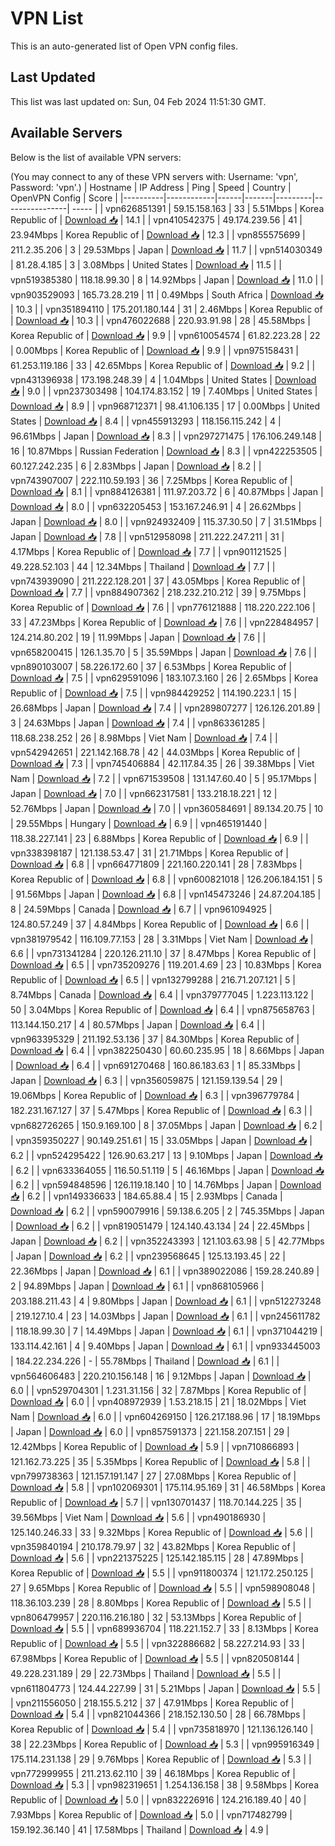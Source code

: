 # VPN List

This is an auto-generated list of Open VPN config files.

## Last Updated

This list was last updated on: Sun, 04 Feb 2024 11:51:30 GMT.

## Available Servers

Below is the list of available VPN servers:

(You may connect to any of these VPN servers with: Username: 'vpn', Password: 'vpn'.)
| Hostname | IP Address | Ping | Speed | Country | OpenVPN Config | Score |
|----------|------------|------|-------|---------|----------------| ----- |
| vpn626851391 | 59.15.158.163 | 33 | 5.51Mbps | Korea Republic of | [Download 📥](./configs/server_0_KR.ovpn) | 14.1 |
| vpn410542375 | 49.174.239.56 | 41 | 23.94Mbps | Korea Republic of | [Download 📥](./configs/server_1_KR.ovpn) | 12.3 |
| vpn855575699 | 211.2.35.206 | 3 | 29.53Mbps | Japan | [Download 📥](./configs/server_2_JP.ovpn) | 11.7 |
| vpn514030349 | 81.28.4.185 | 3 | 3.08Mbps | United States | [Download 📥](./configs/server_3_US.ovpn) | 11.5 |
| vpn519385380 | 118.18.99.30 | 8 | 14.92Mbps | Japan | [Download 📥](./configs/server_4_JP.ovpn) | 11.0 |
| vpn903529093 | 165.73.28.219 | 11 | 0.49Mbps | South Africa | [Download 📥](./configs/server_5_ZA.ovpn) | 10.3 |
| vpn351894110 | 175.201.180.144 | 31 | 2.46Mbps | Korea Republic of | [Download 📥](./configs/server_6_KR.ovpn) | 10.3 |
| vpn476022688 | 220.93.91.98 | 28 | 45.58Mbps | Korea Republic of | [Download 📥](./configs/server_7_KR.ovpn) | 9.9 |
| vpn610054574 | 61.82.223.28 | 22 | 0.00Mbps | Korea Republic of | [Download 📥](./configs/server_8_KR.ovpn) | 9.9 |
| vpn975158431 | 61.253.119.186 | 33 | 42.65Mbps | Korea Republic of | [Download 📥](./configs/server_9_KR.ovpn) | 9.2 |
| vpn431396938 | 173.198.248.39 | 4 | 1.04Mbps | United States | [Download 📥](./configs/server_10_US.ovpn) | 9.0 |
| vpn237303498 | 104.174.83.152 | 19 | 7.40Mbps | United States | [Download 📥](./configs/server_11_US.ovpn) | 8.9 |
| vpn968712371 | 98.41.106.135 | 17 | 0.00Mbps | United States | [Download 📥](./configs/server_12_US.ovpn) | 8.4 |
| vpn455913293 | 118.156.115.242 | 4 | 96.61Mbps | Japan | [Download 📥](./configs/server_13_JP.ovpn) | 8.3 |
| vpn297271475 | 176.106.249.148 | 16 | 10.87Mbps | Russian Federation | [Download 📥](./configs/server_14_RU.ovpn) | 8.3 |
| vpn422253505 | 60.127.242.235 | 6 | 2.83Mbps | Japan | [Download 📥](./configs/server_15_JP.ovpn) | 8.2 |
| vpn743907007 | 222.110.59.193 | 36 | 7.25Mbps | Korea Republic of | [Download 📥](./configs/server_16_KR.ovpn) | 8.1 |
| vpn884126381 | 111.97.203.72 | 6 | 40.87Mbps | Japan | [Download 📥](./configs/server_17_JP.ovpn) | 8.0 |
| vpn632205453 | 153.167.246.91 | 4 | 26.62Mbps | Japan | [Download 📥](./configs/server_18_JP.ovpn) | 8.0 |
| vpn924932409 | 115.37.30.50 | 7 | 31.51Mbps | Japan | [Download 📥](./configs/server_19_JP.ovpn) | 7.8 |
| vpn512958098 | 211.222.247.211 | 31 | 4.17Mbps | Korea Republic of | [Download 📥](./configs/server_20_KR.ovpn) | 7.7 |
| vpn901121525 | 49.228.52.103 | 44 | 12.34Mbps | Thailand | [Download 📥](./configs/server_21_TH.ovpn) | 7.7 |
| vpn743939090 | 211.222.128.201 | 37 | 43.05Mbps | Korea Republic of | [Download 📥](./configs/server_22_KR.ovpn) | 7.7 |
| vpn884907362 | 218.232.210.212 | 39 | 9.75Mbps | Korea Republic of | [Download 📥](./configs/server_23_KR.ovpn) | 7.6 |
| vpn776121888 | 118.220.222.106 | 33 | 47.23Mbps | Korea Republic of | [Download 📥](./configs/server_24_KR.ovpn) | 7.6 |
| vpn228484957 | 124.214.80.202 | 19 | 11.99Mbps | Japan | [Download 📥](./configs/server_25_JP.ovpn) | 7.6 |
| vpn658200415 | 126.1.35.70 | 5 | 35.59Mbps | Japan | [Download 📥](./configs/server_26_JP.ovpn) | 7.6 |
| vpn890103007 | 58.226.172.60 | 37 | 6.53Mbps | Korea Republic of | [Download 📥](./configs/server_27_KR.ovpn) | 7.5 |
| vpn629591096 | 183.107.3.160 | 26 | 2.65Mbps | Korea Republic of | [Download 📥](./configs/server_28_KR.ovpn) | 7.5 |
| vpn984429252 | 114.190.223.1 | 15 | 26.68Mbps | Japan | [Download 📥](./configs/server_29_JP.ovpn) | 7.4 |
| vpn289807277 | 126.126.201.89 | 3 | 24.63Mbps | Japan | [Download 📥](./configs/server_30_JP.ovpn) | 7.4 |
| vpn863361285 | 118.68.238.252 | 26 | 8.98Mbps | Viet Nam | [Download 📥](./configs/server_31_VN.ovpn) | 7.4 |
| vpn542942651 | 221.142.168.78 | 42 | 44.03Mbps | Korea Republic of | [Download 📥](./configs/server_32_KR.ovpn) | 7.3 |
| vpn745406884 | 42.117.84.35 | 26 | 39.38Mbps | Viet Nam | [Download 📥](./configs/server_33_VN.ovpn) | 7.2 |
| vpn671539508 | 131.147.60.40 | 5 | 95.17Mbps | Japan | [Download 📥](./configs/server_34_JP.ovpn) | 7.0 |
| vpn662317581 | 133.218.18.221 | 12 | 52.76Mbps | Japan | [Download 📥](./configs/server_35_JP.ovpn) | 7.0 |
| vpn360584691 | 89.134.20.75 | 10 | 29.55Mbps | Hungary | [Download 📥](./configs/server_36_HU.ovpn) | 6.9 |
| vpn465191440 | 118.38.227.141 | 23 | 6.88Mbps | Korea Republic of | [Download 📥](./configs/server_37_KR.ovpn) | 6.9 |
| vpn338398187 | 121.138.53.47 | 31 | 21.71Mbps | Korea Republic of | [Download 📥](./configs/server_38_KR.ovpn) | 6.8 |
| vpn664771809 | 221.160.220.141 | 28 | 7.83Mbps | Korea Republic of | [Download 📥](./configs/server_39_KR.ovpn) | 6.8 |
| vpn600821018 | 126.206.184.151 | 5 | 91.56Mbps | Japan | [Download 📥](./configs/server_40_JP.ovpn) | 6.8 |
| vpn145473246 | 24.87.204.185 | 8 | 24.59Mbps | Canada | [Download 📥](./configs/server_41_CA.ovpn) | 6.7 |
| vpn961094925 | 124.80.57.249 | 37 | 4.84Mbps | Korea Republic of | [Download 📥](./configs/server_42_KR.ovpn) | 6.6 |
| vpn381979542 | 116.109.77.153 | 28 | 3.31Mbps | Viet Nam | [Download 📥](./configs/server_43_VN.ovpn) | 6.6 |
| vpn731341284 | 220.126.211.10 | 37 | 8.47Mbps | Korea Republic of | [Download 📥](./configs/server_44_KR.ovpn) | 6.5 |
| vpn735209276 | 119.201.4.69 | 23 | 10.83Mbps | Korea Republic of | [Download 📥](./configs/server_45_KR.ovpn) | 6.5 |
| vpn132799288 | 216.71.207.121 | 5 | 8.74Mbps | Canada | [Download 📥](./configs/server_46_CA.ovpn) | 6.4 |
| vpn379777045 | 1.223.113.122 | 50 | 3.04Mbps | Korea Republic of | [Download 📥](./configs/server_47_KR.ovpn) | 6.4 |
| vpn875658763 | 113.144.150.217 | 4 | 80.57Mbps | Japan | [Download 📥](./configs/server_48_JP.ovpn) | 6.4 |
| vpn963395329 | 211.192.53.136 | 37 | 84.30Mbps | Korea Republic of | [Download 📥](./configs/server_49_KR.ovpn) | 6.4 |
| vpn382250430 | 60.60.235.95 | 18 | 8.66Mbps | Japan | [Download 📥](./configs/server_50_JP.ovpn) | 6.4 |
| vpn691270468 | 160.86.183.63 | 1 | 85.33Mbps | Japan | [Download 📥](./configs/server_51_JP.ovpn) | 6.3 |
| vpn356059875 | 121.159.139.54 | 29 | 19.06Mbps | Korea Republic of | [Download 📥](./configs/server_52_KR.ovpn) | 6.3 |
| vpn396779784 | 182.231.167.127 | 37 | 5.47Mbps | Korea Republic of | [Download 📥](./configs/server_53_KR.ovpn) | 6.3 |
| vpn682726265 | 150.9.169.100 | 8 | 37.05Mbps | Japan | [Download 📥](./configs/server_54_JP.ovpn) | 6.2 |
| vpn359350227 | 90.149.251.61 | 15 | 33.05Mbps | Japan | [Download 📥](./configs/server_55_JP.ovpn) | 6.2 |
| vpn524295422 | 126.90.63.217 | 13 | 9.10Mbps | Japan | [Download 📥](./configs/server_56_JP.ovpn) | 6.2 |
| vpn633364055 | 116.50.51.119 | 5 | 46.16Mbps | Japan | [Download 📥](./configs/server_57_JP.ovpn) | 6.2 |
| vpn594848596 | 126.119.18.140 | 10 | 14.76Mbps | Japan | [Download 📥](./configs/server_58_JP.ovpn) | 6.2 |
| vpn149336633 | 184.65.88.4 | 15 | 2.93Mbps | Canada | [Download 📥](./configs/server_59_CA.ovpn) | 6.2 |
| vpn590079916 | 59.138.6.205 | 2 | 745.35Mbps | Japan | [Download 📥](./configs/server_60_JP.ovpn) | 6.2 |
| vpn819051479 | 124.140.43.134 | 24 | 22.45Mbps | Japan | [Download 📥](./configs/server_61_JP.ovpn) | 6.2 |
| vpn352243393 | 121.103.63.98 | 5 | 42.77Mbps | Japan | [Download 📥](./configs/server_62_JP.ovpn) | 6.2 |
| vpn239568645 | 125.13.193.45 | 22 | 22.36Mbps | Japan | [Download 📥](./configs/server_63_JP.ovpn) | 6.1 |
| vpn389022086 | 159.28.240.89 | 2 | 94.89Mbps | Japan | [Download 📥](./configs/server_64_JP.ovpn) | 6.1 |
| vpn868105966 | 203.188.211.43 | 4 | 9.80Mbps | Japan | [Download 📥](./configs/server_65_JP.ovpn) | 6.1 |
| vpn512273248 | 219.127.10.4 | 23 | 14.03Mbps | Japan | [Download 📥](./configs/server_66_JP.ovpn) | 6.1 |
| vpn245611782 | 118.18.99.30 | 7 | 14.49Mbps | Japan | [Download 📥](./configs/server_67_JP.ovpn) | 6.1 |
| vpn371044219 | 133.114.42.161 | 4 | 9.40Mbps | Japan | [Download 📥](./configs/server_68_JP.ovpn) | 6.1 |
| vpn933445003 | 184.22.234.226 | - | 55.78Mbps | Thailand | [Download 📥](./configs/server_69_TH.ovpn) | 6.1 |
| vpn564606483 | 220.210.156.148 | 16 | 9.12Mbps | Japan | [Download 📥](./configs/server_70_JP.ovpn) | 6.0 |
| vpn529704301 | 1.231.31.156 | 32 | 7.87Mbps | Korea Republic of | [Download 📥](./configs/server_71_KR.ovpn) | 6.0 |
| vpn408972939 | 1.53.218.15 | 21 | 18.02Mbps | Viet Nam | [Download 📥](./configs/server_72_VN.ovpn) | 6.0 |
| vpn604269150 | 126.217.188.96 | 17 | 18.19Mbps | Japan | [Download 📥](./configs/server_73_JP.ovpn) | 6.0 |
| vpn857591373 | 221.158.207.151 | 29 | 12.42Mbps | Korea Republic of | [Download 📥](./configs/server_74_KR.ovpn) | 5.9 |
| vpn710866893 | 121.162.73.225 | 35 | 5.35Mbps | Korea Republic of | [Download 📥](./configs/server_75_KR.ovpn) | 5.8 |
| vpn799738363 | 121.157.191.147 | 27 | 27.08Mbps | Korea Republic of | [Download 📥](./configs/server_76_KR.ovpn) | 5.8 |
| vpn102069301 | 175.114.95.169 | 31 | 46.58Mbps | Korea Republic of | [Download 📥](./configs/server_77_KR.ovpn) | 5.7 |
| vpn130701437 | 118.70.144.225 | 35 | 39.56Mbps | Viet Nam | [Download 📥](./configs/server_78_VN.ovpn) | 5.6 |
| vpn490186930 | 125.140.246.33 | 33 | 9.32Mbps | Korea Republic of | [Download 📥](./configs/server_79_KR.ovpn) | 5.6 |
| vpn359840194 | 210.178.79.97 | 32 | 43.82Mbps | Korea Republic of | [Download 📥](./configs/server_80_KR.ovpn) | 5.6 |
| vpn221375225 | 125.142.185.115 | 28 | 47.89Mbps | Korea Republic of | [Download 📥](./configs/server_81_KR.ovpn) | 5.5 |
| vpn911800374 | 121.172.250.125 | 27 | 9.65Mbps | Korea Republic of | [Download 📥](./configs/server_82_KR.ovpn) | 5.5 |
| vpn598908048 | 118.36.103.239 | 28 | 8.80Mbps | Korea Republic of | [Download 📥](./configs/server_83_KR.ovpn) | 5.5 |
| vpn806479957 | 220.116.216.180 | 32 | 53.13Mbps | Korea Republic of | [Download 📥](./configs/server_84_KR.ovpn) | 5.5 |
| vpn689936704 | 118.221.152.7 | 33 | 8.13Mbps | Korea Republic of | [Download 📥](./configs/server_85_KR.ovpn) | 5.5 |
| vpn322886682 | 58.227.214.93 | 33 | 67.98Mbps | Korea Republic of | [Download 📥](./configs/server_86_KR.ovpn) | 5.5 |
| vpn820508144 | 49.228.231.189 | 29 | 22.73Mbps | Thailand | [Download 📥](./configs/server_87_TH.ovpn) | 5.5 |
| vpn611804773 | 124.44.227.99 | 31 | 5.21Mbps | Japan | [Download 📥](./configs/server_88_JP.ovpn) | 5.5 |
| vpn211556050 | 218.155.5.212 | 37 | 47.91Mbps | Korea Republic of | [Download 📥](./configs/server_89_KR.ovpn) | 5.4 |
| vpn821044366 | 218.152.130.50 | 28 | 66.78Mbps | Korea Republic of | [Download 📥](./configs/server_90_KR.ovpn) | 5.4 |
| vpn735818970 | 121.136.126.140 | 38 | 22.23Mbps | Korea Republic of | [Download 📥](./configs/server_91_KR.ovpn) | 5.3 |
| vpn995916349 | 175.114.231.138 | 29 | 9.76Mbps | Korea Republic of | [Download 📥](./configs/server_92_KR.ovpn) | 5.3 |
| vpn772999955 | 211.213.62.110 | 39 | 46.18Mbps | Korea Republic of | [Download 📥](./configs/server_93_KR.ovpn) | 5.3 |
| vpn982319651 | 1.254.136.158 | 38 | 9.58Mbps | Korea Republic of | [Download 📥](./configs/server_94_KR.ovpn) | 5.0 |
| vpn832226916 | 124.216.189.40 | 40 | 7.93Mbps | Korea Republic of | [Download 📥](./configs/server_95_KR.ovpn) | 5.0 |
| vpn717482799 | 159.192.36.140 | 41 | 17.58Mbps | Thailand | [Download 📥](./configs/server_96_TH.ovpn) | 4.9 |
